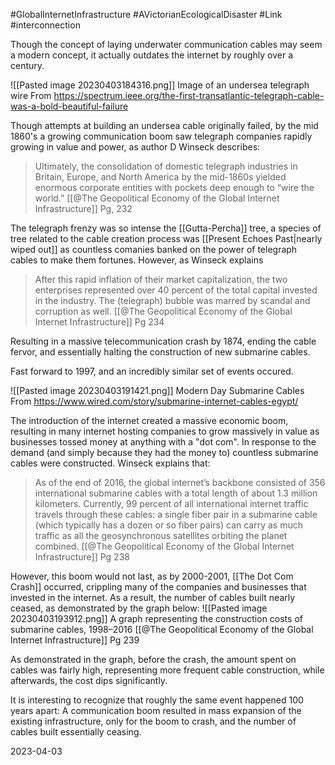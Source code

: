 #GlobalInternetInfrastructure #AVictorianEcologicalDisaster #Link #interconnection 

Though the concept of laying underwater communication cables may seem a modern concept, it actually outdates the internet by roughly over a century.

![[Pasted image 20230403184316.png]]
Image of an undersea telegraph wire 
From https://spectrum.ieee.org/the-first-transatlantic-telegraph-cable-was-a-bold-beautiful-failure

Though attempts at building an undersea cable originally failed, by the mid 1860's a growing communication boom saw telegraph companies rapidly growing in value and power, as author D Winseck describes:
>Ultimately, the consolidation of domestic telegraph industries in Britain, Europe, and North America by the mid-1860s yielded enormous corporate entities with pockets deep enough to “wire the world.”
>[[@The Geopolitical Economy of the Global Internet Infrastructure]] Pg, 232

The telegraph frenzy was so intense the [[Gutta-Percha]] tree, a species of tree related to the cable creation process was [[Present Echoes Past|nearly wiped out]] as countless comanies banked on the power of telegraph cables to make them fortunes. However, as Winseck explains

>After this rapid inflation of their market capitalization, the two enterprises represented over 40 percent of the total capital invested in the industry. The (telegraph) bubble was marred by scandal and corruption as well.
>[[@The Geopolitical Economy of the Global Internet Infrastructure]] Pg 234

Resulting in a massive telecommunication crash by 1874, ending the cable fervor, and essentially halting the construction of new submarine cables.

Fast forward to 1997, and an incredibly similar set of events occured.

![[Pasted image 20230403191421.png]]
Modern Day Submarine Cables
From https://www.wired.com/story/submarine-internet-cables-egypt/

The introduction of the internet created a massive economic boom, resulting in many internet hosting companies to grow massively in value as businesses tossed money at anything with a "dot com". In response to the demand (and simply because they had the money to) countless submarine cables were constructed. Winseck explains that:

>As of the end of 2016, the global internet’s backbone consisted of 356 international submarine cables with a total length of about 1.3 million kilometers. Currently, 99 percent of all international internet traffic travels through these cables: a single fiber pair in a submarine cable (which typically has a dozen or so fiber pairs) can carry as much traffic as all the geosynchronous satellites orbiting the planet combined.
>[[@The Geopolitical Economy of the Global Internet Infrastructure]] Pg 238

However, this boom would not last, as by 2000-2001, [[The Dot Com Crash]] occurred, crippling many of the companies and businesses that invested in the internet. As a result, the number of cables built nearly ceased, as demonstrated by the graph below:
![[Pasted image 20230403193912.png]]
A graph representing the construction costs of submarine cables, 1998–2016
[[@The Geopolitical Economy of the Global Internet Infrastructure]] Pg 239

As demonstrated in the graph, before the crash, the amount spent on cables was fairly high, representing more frequent cable construction, while afterwards, the cost dips significantly.

It is interesting to recognize that roughly the same event happened 100 years apart: A communication boom resulted in mass expansion of the existing infrastructure, only for the boom to crash, and the number of cables built essentially ceasing.

2023-04-03
